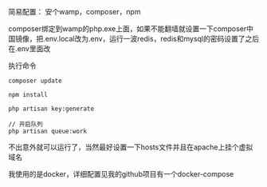 简易配置： 安个wamp，composer，npm

composer绑定到wamp的php.exe上面，如果不能翻墙就设置一下composer中国镜像，把.env.local改为.env，运行一波redis，redis和mysql的密码设置了之后在.env里面改

执行命令
```
composer update

npm install

php artisan key:generate

// 开启队列
php artisan queue:work
```
不出意外就可以运行了，当然最好设置一下hosts文件并且在apache上挂个虚拟域名

我使用的是docker，详细配置见我的github项目有一个docker-compose
